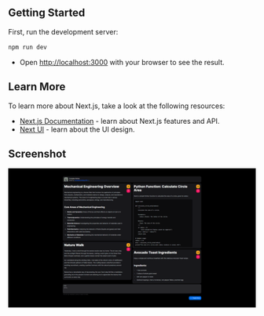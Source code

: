 ## Getting Started

First, run the development server:

```bash
npm run dev
```

- Open [http://localhost:3000](http://localhost:3000) with your browser to see the result.

## Learn More

To learn more about Next.js, take a look at the following resources:

- [Next.js Documentation](https://nextjs.org/docs) - learn about Next.js features and API.
- [Next UI](https://nextui.org/) - learn about the UI design.

## Screenshot

![Screenshot](https://github.com/Abubakersiddique761/portfolio-data/blob/main/images/complex-notes.png?raw=true)
